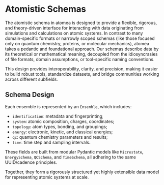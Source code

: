 # Atomistic Schemas

The atomistic schema in atomea is designed to provide a flexible, rigorous, and theory-driven interface for interacting with data originating from simulations and calculations on atomic systems.
In contrast to many domain-specific formats or narrowly scoped schemas (like those focused only on quantum chemistry, proteins, or molecular mechanics), atomea takes a pedantic and foundational approach.
Our schemas describe data by its theoretical or mathematical meaning, decoupled from the idiosyncrasies of file formats, domain assumptions, or tool-specific naming conventions.

This design provides interoperability, clarity, and precision, making it easier to build robust tools, standardize datasets, and bridge communities working across different subfields.

## Schema Design

Each ensemble is represented by an `Ensemble`, which includes:

-   `identification`: metadata and fingerprinting;
-   `system`: atomic composition, charges, coordinates;
-   `topology`: atom types, bonding, and groupings;
-   `energy`: electronic, kinetic, and classical energies;
-   `qc`: quantum chemistry parameters and results;
-   `time`: time step and sampling intervals.

These fields are built from modular Pydantic models like `Microstate`, `EnergySchema`, `QCSchema`, and `TimeSchema`, all adhering to the same UUID/cadence principles.

Together, they form a rigorously structured yet highly extensible data model for representing atomic systems at scale.
